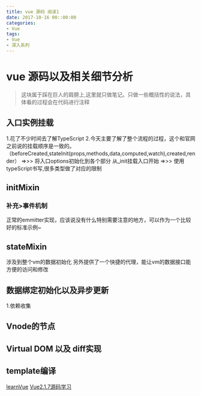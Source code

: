 ```yaml
---
title: vue 源码 阅读1
date: 2017-10-16 00::00:00
categories:
- Vue
tags:
- Vue
- 深入系列
---
```

# vue 源码以及相关细节分析

>这块属于踩在巨人的肩膀上,这里就只做笔记。只做一些概括性的说法，具体看的过程会在代码进行注释

## 入口实例挂载

1.花了不少时间去了解TypeScript
2.今天主要了解了整个流程的过程，这个和官网之前说的挂载顺序是一致的。（beforeCreated,stateInit(props,methods,data,computed,watch),created,render）
=>>>
将入口options初始化到各个部分
从_init挂载入口开始
=>>>
使用typeScript书写,很多类型做了对应的限制

## initMixin

### 补充>事件机制

正常的emmitter实现，应该说没有什么特别需要注意的地方，可以作为一个比较好的标准示例~

## stateMixin

涉及到整个vm的数据初始化
另外提供了一个快捷的代理，能让vm的数据接口能方便的访问和修改

## 数据绑定初始化以及异步更新

1.依赖收集

## Vnode的节点

## Virtual DOM 以及 diff实现

## template编译


[learnVue](https://github.com/answershuto/learnVue)
[Vue2.1.7源码学习](http://hcysun.me/2017/03/03/Vue%E6%BA%90%E7%A0%81%E5%AD%A6%E4%B9%A0/)
